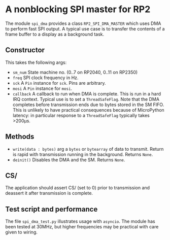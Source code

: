 # A nonblocking SPI master for RP2

The module `spi_dma` provides a class `RP2_SPI_DMA_MASTER` which uses DMA to
perform fast SPI output. A typical use case is to transfer the contents of a
frame buffer to a display as a background task.

## Constructor

This takes the following args:
* `sm_num` State machine no. (0..7 on RP2040, 0..11 on RP2350)
* `freq` SPI clock frequency in Hz.
* `sck` A `Pin` instance for `sck`. Pins are arbitrary.
* `mosi` A `Pin` instance for `mosi`.
* `callback` A callback to run when DMA is complete. This is run in a hard IRQ
context. Typical use is to set a `ThreadSafeFlag`. Note that the DMA completes
before transmission ends due to bytes stored in the SM FIFO. This is unlikely to
have practical consequences because of MicroPython latency: in particular
response to a `ThreadSafeFlag` typically takes >200μs.

## Methods

* `write(data : bytes)` arg a `bytes` or `bytearray` of data to transmit. Return
is rapid with transmission running in the background. Returns `None`.
* `deinit()` Disables the DMA and the SM. Returns `None`.

## CS/

The application should assert CS/ (set to 0) prior to transmission and deassert
it after transmission is complete.

## Test script and performance

The file `spi_dma_test.py` illustrates usage with `asyncio`. The module has
been tested at 30MHz, but higher frequencies may be practical with care
given to wiring.
